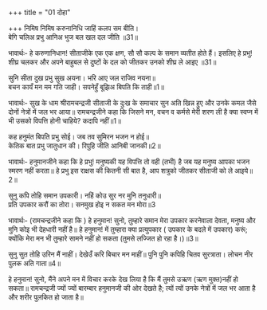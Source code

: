 +++
title = "01 दोहा"

+++
निमिष निमिष करुनानिधि जाहिं कलप सम बीति।  
बेगि चलिअ प्रभु आनिअ भुज बल खल दल जीति ॥31॥  

भावार्थः- हे करुणानिधान!  सीताजीके एक एक क्षण, सौ सौ कल्प के समान व्यतीत होते हैं। इसलिए हे प्रभु! शीघ्र चलकर और अपने बाहुबल से दुष्टों के दल को जीतकर उनको शीघ्र ले आइए ॥31॥


सुनि सीता दुख प्रभु सुख अयना। भरि आए जल राजिव नयना॥  
बचन कायँ मन मम गति जाही। सपनेहुँ बूझिअ बिपति कि ताही॥1॥  

भावार्थः- सुख के धाम श्रीरामचन्द्रजी सीताजी के दुःख के समाचार सुन अति खिन्न हुए और उनके कमल जैसे दोनों नेत्रों में जल भर आया॥ रामचन्द्रजीने कहा कि जिसने मन, वचन व कर्मसे मेरी शरण ली है क्या स्वप्न में भी उसको विपत्ति होनी चाहिये? कदापि नहीं॥1॥

कह हनुमंत बिपति प्रभु सोई। जब तव सुमिरन भजन न होई॥  
केतिक बात प्रभु जातुधान की। रिपुहि जीति आनिबी जानकी॥2॥  

भावार्थः- हनुमानजीने कहा कि हे प्रभु! मनुष्यकी यह विपत्ति तो वही (तभी) है जब यह मनुष्य आपका भजन स्मरण नहीं करता॥ हे प्रभु इस राक्षस की कितनी सी बात है, आप शत्रुको जीतकर सीताजी को ले आइये॥2॥  

सुनु कपि तोहि समान उपकारी। नहिं कोउ सुर नर मुनि तनुधारी॥  
प्रति उपकार करौं का तोरा। सनमुख होइ न सकत मन मोरा॥3  

भावार्थः- (रामचन्द्रजीने कहा कि ) हे हनुमान! सुनो, तुम्हारे समान मेरा उपकार करनेवाला देवता, मनुष्य और मुनि कोइ भी देहधारी नहीं है॥ हे हनुमान! में तुम्हारा क्या प्रत्युपकार ( उपकार के बदले में उपकार) करूं; क्योंकि मेरा मन भी तुम्हारे सामने नहीं हो सकता (तुमसे लज्जित हो रहा है।)॥3॥  

सुनु सुत तोहि उरिन मैं नाहीं। देखेउँ करि बिचार मन माहीं॥
पुनि पुनि कपिहि चितव सुरत्राता। लोचन नीर पुलक अति गाता॥4॥  

हे हनुमान! सुनो, मैंने अपने मन में विचार करके देख लिया है कि मैं तुमसे उऋण (ऋण मुक्त)नहीं हो सकता॥ रामचन्द्रजी ज्यों ज्यों बारम्बार हनुमानजी की ओर देखते है; त्यों त्यों उनके नेत्रों में जल भर आता है और शरीर पुलकित हो जाता है॥

